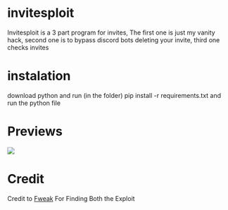 # invitesploit
Invitesploit is a 3 part program for invites, The first one is just my vanity hack, second one is to bypass discord bots deleting your invite, third one checks invites

# instalation
download python and run (in the folder) pip install -r requirements.txt and run the python file

# Previews
<img src="https://uwu.lol/i/d2aomv.png"/>

# Credit
Credit to [Fweak](https://gitdab.com/Fweak1337) For Finding Both the Exploit
 
